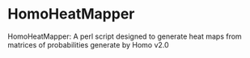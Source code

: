 # HomoHeatMapper
 HomoHeatMapper: A perl script designed to generate heat maps from matrices of probabilities generate by Homo v2.0
